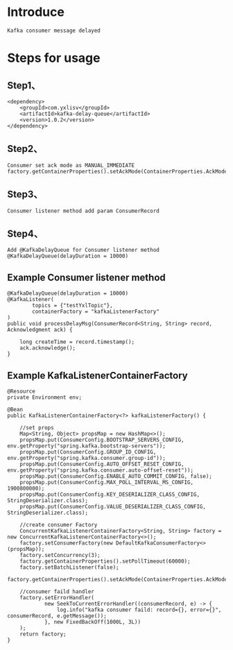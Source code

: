 # Introduce
    Kafka consumer message delayed
    
    
# Steps for usage
## Step1、
    <dependency>
        <groupId>com.yxlisv</groupId>
        <artifactId>kafka-delay-queue</artifactId>
        <version>1.0.2</version>
    </dependency>
    
## Step2、
    Consumer set ack mode as MANUAL_IMMEDIATE
    factory.getContainerProperties().setAckMode(ContainerProperties.AckMode.MANUAL_IMMEDIATE);   
     
## Step3、
    Consumer listener method add param ConsumerRecord
    
## Step4、
    Add @KafkaDelayQueue for Consumer listener method
    @KafkaDelayQueue(delayDuration = 10000)
    
## Example Consumer listener method
    @KafkaDelayQueue(delayDuration = 10000)
    @KafkaListener(
            topics = {"testYxlTopic"},
            containerFactory = "kafkaListenerFactory"
    )
    public void processDelayMsg(ConsumerRecord<String, String> record, Acknowledgment ack) {

        long createTime = record.timestamp();
        ack.acknowledge();
    }
    
## Example KafkaListenerContainerFactory
    @Resource
    private Environment env;
    
    @Bean
    public KafkaListenerContainerFactory<?> kafkaListenerFactory() {

        //set props
        Map<String, Object> propsMap = new HashMap<>();
        propsMap.put(ConsumerConfig.BOOTSTRAP_SERVERS_CONFIG, env.getProperty("spring.kafka.bootstrap-servers"));
        propsMap.put(ConsumerConfig.GROUP_ID_CONFIG, env.getProperty("spring.kafka.consumer.group-id"));
        propsMap.put(ConsumerConfig.AUTO_OFFSET_RESET_CONFIG, env.getProperty("spring.kafka.consumer.auto-offset-reset"));
        propsMap.put(ConsumerConfig.ENABLE_AUTO_COMMIT_CONFIG, false);
        propsMap.put(ConsumerConfig.MAX_POLL_INTERVAL_MS_CONFIG, 1900800000);
        propsMap.put(ConsumerConfig.KEY_DESERIALIZER_CLASS_CONFIG, StringDeserializer.class);
        propsMap.put(ConsumerConfig.VALUE_DESERIALIZER_CLASS_CONFIG, StringDeserializer.class);

        //create consumer Factory
        ConcurrentKafkaListenerContainerFactory<String, String> factory = new ConcurrentKafkaListenerContainerFactory<>();
        factory.setConsumerFactory(new DefaultKafkaConsumerFactory<>(propsMap));
        factory.setConcurrency(3);
        factory.getContainerProperties().setPollTimeout(60000);
        factory.setBatchListener(false);
        factory.getContainerProperties().setAckMode(ContainerProperties.AckMode.MANUAL_IMMEDIATE);

        //consumer faild handler
        factory.setErrorHandler(
                new SeekToCurrentErrorHandler((consumerRecord, e) -> {
                    log.info("kafka consumer faild: record={}, error={}", consumerRecord, e.getMessage());
                }, new FixedBackOff(1000L, 3L))
        );
        return factory;
    }